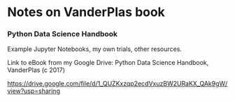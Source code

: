 # Notes on VanderPlas book
### Python Data Science Handbook

Example Jupyter Notebooks, my own trials, other resources.

Link to eBook from my Google Drive:  Python Data Science Handbook, VanderPlas (c 2017)

https://drive.google.com/file/d/1_QUZKxzqp2ecdVxuzBW2URaKX_QAk9gW/view?usp=sharing
